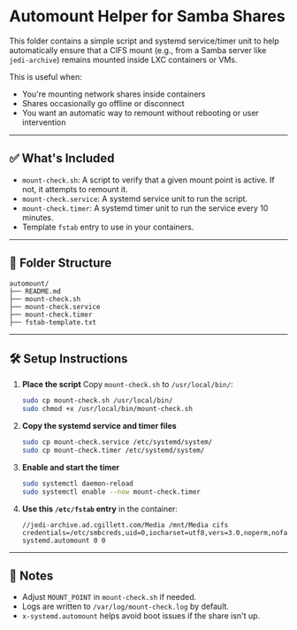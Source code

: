 # Automount Helper for Samba Shares

This folder contains a simple script and systemd service/timer unit to help automatically ensure that a CIFS mount (e.g., from a Samba server like `jedi-archive`) remains mounted inside LXC containers or VMs.

This is useful when:
- You're mounting network shares inside containers
- Shares occasionally go offline or disconnect
- You want an automatic way to remount without rebooting or user intervention

---

## ✅ What's Included

- `mount-check.sh`: A script to verify that a given mount point is active. If not, it attempts to remount it.
- `mount-check.service`: A systemd service unit to run the script.
- `mount-check.timer`: A systemd timer unit to run the service every 10 minutes.
- Template `fstab` entry to use in your containers.

---

## 📂 Folder Structure

```
automount/
├── README.md
├── mount-check.sh
├── mount-check.service
├── mount-check.timer
├── fstab-template.txt
```

---

## 🛠 Setup Instructions

1. **Place the script**
   Copy `mount-check.sh` to `/usr/local/bin/`:

   ```bash
   sudo cp mount-check.sh /usr/local/bin/
   sudo chmod +x /usr/local/bin/mount-check.sh
   ```

2. **Copy the systemd service and timer files**

   ```bash
   sudo cp mount-check.service /etc/systemd/system/
   sudo cp mount-check.timer /etc/systemd/system/
   ```

3. **Enable and start the timer**

   ```bash
   sudo systemctl daemon-reload
   sudo systemctl enable --now mount-check.timer
   ```

4. **Use this `/etc/fstab` entry** in the container:

   ```
   //jedi-archive.ad.cgillett.com/Media /mnt/Media cifs credentials=/etc/smbcreds,uid=0,iocharset=utf8,vers=3.0,noperm,nofail,x-systemd.automount 0 0
   ```

---

## 💬 Notes

- Adjust `MOUNT_POINT` in `mount-check.sh` if needed.
- Logs are written to `/var/log/mount-check.log` by default.
- `x-systemd.automount` helps avoid boot issues if the share isn't up.

